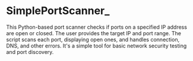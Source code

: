 # SimplePortScanner_
This Python-based port scanner checks if ports on a specified IP address are open or closed. The user provides the target IP and port range. The script scans each port, displaying open ones, and handles connection, DNS, and other errors. It's a simple tool for basic network security testing and port discovery.
